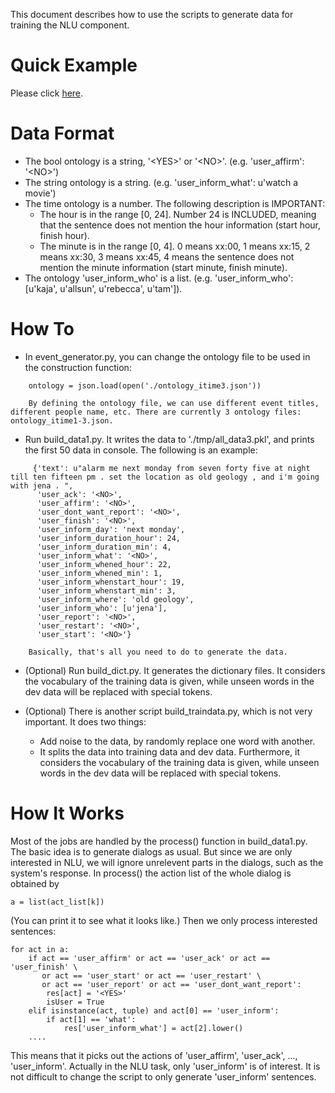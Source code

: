 This document describes how to use the scripts to generate data for training the NLU component.

# Quick Example

Please click [here](../quick_example.ipynb).

# Data Format

- The bool ontology is a string, '<YES\>' or '<NO\>'. (e.g. 'user_affirm': '<NO\>')
- The string ontology is a string. (e.g. 'user_inform_what': u'watch a movie')
- The time ontology is a number. The following description is IMPORTANT:
    - The hour is in the range [0, 24]. Number 24 is INCLUDED, meaning that the sentence does not mention the hour information (start hour, finish hour).
    - The minute is in the range [0, 4]. 0 means xx:00, 1 means xx:15, 2 means xx:30, 3 means xx:45, 4 means the sentence does not mention the minute information (start minute, finish minute).
- The ontology 'user_inform_who' is a list. (e.g. 'user_inform_who': [u'kaja', u'allsun', u'rebecca', u'tam']).

# How To

* In event_generator.py, you can change the ontology file to be used in the construction function:
```
    ontology = json.load(open('./ontology_itime3.json'))
```
        By defining the ontology file, we can use different event titles, different people name, etc. There are currently 3 ontology files: ontology_itime1-3.json.

* Run build_data1.py. It writes the data to './tmp/all_data3.pkl', and prints the first 50 data in console. The following is an example:
```
     {'text': u"alarm me next monday from seven forty five at night till ten fifteen pm . set the location as old geology , and i'm going with jena . ",
      'user_ack': '<NO>',
      'user_affirm': '<NO>',
      'user_dont_want_report': '<NO>',
      'user_finish': '<NO>',
      'user_inform_day': 'next monday',
      'user_inform_duration_hour': 24,
      'user_inform_duration_min': 4,
      'user_inform_what': '<NO>',
      'user_inform_whened_hour': 22,
      'user_inform_whened_min': 1,
      'user_inform_whenstart_hour': 19,
      'user_inform_whenstart_min': 3,
      'user_inform_where': 'old geology',
      'user_inform_who': [u'jena'],
      'user_report': '<NO>',
      'user_restart': '<NO>',
      'user_start': '<NO>'}
```
        Basically, that's all you need to do to generate the data.

* (Optional) Run build_dict.py. It generates the dictionary files. It considers the vocabulary of the training data is given, while unseen words in the dev data will be replaced with special tokens.

* (Optional) There is another script build_traindata.py, which is not very important. It does two things:
    * Add noise to the data, by randomly replace one word with another.
    * It splits the data into training data and dev data. Furthermore, it considers the vocabulary of the training data is given, while unseen words in the dev data will be replaced with special tokens.
    
# How It Works

Most of the jobs are handled by the process() function in build_data1.py. The basic idea is to generate dialogs as usual. But since we are only interested in NLU, we will ignore unrelevent parts in the dialogs, such as the system's response. In process() the action list of the whole dialog is obtained by
```
a = list(act_list[k])
```
(You can print it to see what it looks like.)
Then we only process interested sentences:
```
for act in a:
    if act == 'user_affirm' or act == 'user_ack' or act == 'user_finish' \
       or act == 'user_start' or act == 'user_restart' \
       or act == 'user_report' or act == 'user_dont_want_report':
        res[act] = '<YES>'
        isUser = True
    elif isinstance(act, tuple) and act[0] == 'user_inform':
        if act[1] == 'what':
            res['user_inform_what'] = act[2].lower()
    ....
```
This means that it picks out the actions of 'user_affirm', 'user_ack', ..., 'user_inform'. Actually in the NLU task, only 'user_inform' is of interest. It is not difficult to change the script to only generate 'user_inform' sentences.